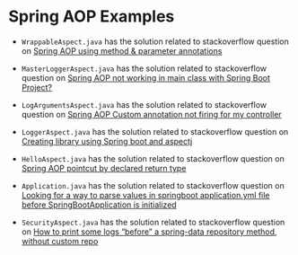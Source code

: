 Spring AOP Examples
=======================

- `WrappableAspect.java` has the solution related to stackoverflow question on [Spring AOP using method & parameter annotations](https://stackoverflow.com/questions/46557027/spring-aop-using-method-parameter-annotations)

- `MasterLoggerAspect.java` has the solution related to stackoverflow question on [Spring AOP not working in main class with Spring Boot Project?](https://stackoverflow.com/questions/46700032/spring-aop-not-working-in-main-class-with-spring-boot-project/46701299#46701299)

- `LogArgumentsAspect.java` has the solution related to stackoverflow question on [Spring AOP Custom annotation not firing for my controller](https://stackoverflow.com/questions/46693030/spring-aop-custom-annotation-not-firing-for-my-controller/46701714#46701714)

- `LoggerAspect.java` has the solution related to stackoverflow question on [Creating library using Spring boot and aspectj](https://stackoverflow.com/questions/46223181/creating-library-using-spring-boot-and-aspectj/46702093#46702093)

- `HelloAspect.java` has the solution related to stackoverflow question on [Spring AOP pointcut by declared return type](https://stackoverflow.com/questions/43754433/spring-aop-pointcut-by-declared-return-type)

- `Application.java` has the solution related to stackoverflow question on [Looking for a way to parse values in springboot application.yml file before SpringBootApplication is initialized](https://stackoverflow.com/questions/46937522/looking-for-a-way-to-parse-values-in-springboot-application-yml-file-before-spri/46939278#46939278)

- `SecurityAspect.java` has the solution related to stackoverflow question on [How to print some logs “before” a spring-data repository method, without custom repo](https://stackoverflow.com/questions/46997261/how-to-print-some-logs-before-a-spring-data-repository-method-without-custom)